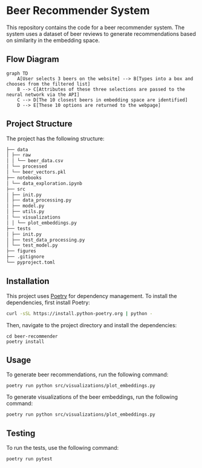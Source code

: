 # Beer Recommender System

This repository contains the code for a beer recommender system. The system uses a dataset of beer reviews to generate recommendations based on similarity in the embedding space.

## Flow Diagram
```mermaid
graph TD
    A[User selects 3 beers on the website] --> B[Types into a box and chooses from the filtered list]
    B --> C[Attributes of these three selections are passed to the neural network via the API]
    C --> D[The 10 closest beers in embedding space are identified]
    D --> E[These 10 options are returned to the webpage]
```

## Project Structure

The project has the following structure:
```bash
├── data 
│ ├── raw 
│ │ └── beer_data.csv 
│ └── processed 
│ └── beer_vectors.pkl 
├── notebooks 
│ └── data_exploration.ipynb 
├── src 
│ ├── init.py 
│ ├── data_processing.py 
│ ├── model.py 
│ ├── utils.py 
│ └── visualizations 
│ │ └── plot_embeddings.py 
├── tests 
│ ├── init.py 
│ ├── test_data_processing.py 
│ └── test_model.py 
├── figures 
├── .gitignore 
└── pyproject.toml
```

## Installation

This project uses [Poetry](https://python-poetry.org/) for dependency management. To install the dependencies, first install Poetry:

```bash
curl -sSL https://install.python-poetry.org | python -
```

Then, navigate to the project directory and install the dependencies:

```
cd beer-recommender
poetry install
```

## Usage
To generate beer recommendations, run the following command:

```
poetry run python src/visualizations/plot_embeddings.py
```

To generate visualizations of the beer embeddings, run the following command:

```
poetry run python src/visualizations/plot_embeddings.py
```

## Testing
To run the tests, use the following command:

```
poetry run pytest
```

